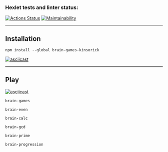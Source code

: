 ### Hexlet tests and linter status:
[![Actions Status](https://github.com/kinsoRick/frontend-project-44/workflows/hexlet-check/badge.svg)](https://github.com/kinsoRick/frontend-project-44/actions)
[![Maintainability](https://api.codeclimate.com/v1/badges/90f6ca671047834475ff/maintainability)](https://codeclimate.com/github/kinsoRick/frontend-project-44/maintainability)
___

## Installation
`npm install --global brain-games-kinsorick`

[![asciicast](https://asciinema.org/a/EjJzyCL4natHITOoB1TspcbMf.svg)](https://asciinema.org/a/EjJzyCL4natHITOoB1TspcbMf)
___

## Play
[![asciicast](https://asciinema.org/a/Qk7nwTbJ9ObvQy7VHqnqJ3OUQ.svg)](https://asciinema.org/a/Qk7nwTbJ9ObvQy7VHqnqJ3OUQ)

`brain-games`

`brain-even`

`brain-calc`

`brain-gcd`

`brain-prime`

`brain-progression`